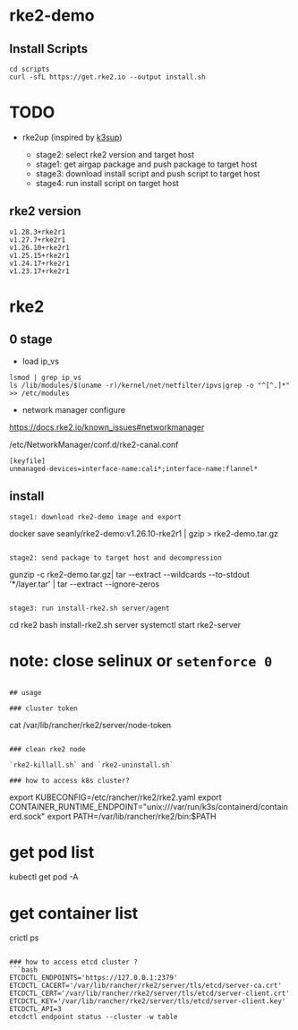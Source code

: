 # rke2-demo

## Install Scripts

```
cd scripts
curl -sfL https://get.rke2.io --output install.sh
```

# TODO

- rke2up (inspired by [k3sup](https://github.com/alexellis/k3sup))

    - stage2: select rke2 version and target host
    - stage1: get airgap package and push package to target host
    - stage3: download install script and push script to target host
    - stage4: run install script on target host

## rke2 version

    v1.28.3+rke2r1
    v1.27.7+rke2r1
    v1.26.10+rke2r1
    v1.25.15+rke2r1
    v1.24.17+rke2r1
    v1.23.17+rke2r1

# rke2

## 0 stage

- load ip_vs
```
lsmod | grep ip_vs
ls /lib/modules/$(uname -r)/kernel/net/netfilter/ipvs|grep -o "^[^.]*" >> /etc/modules

```

- network manager configure

https://docs.rke2.io/known_issues#networkmanager

/etc/NetworkManager/conf.d/rke2-canal.conf
```
[keyfile]
unmanaged-devices=interface-name:cali*;interface-name:flannel*
```


## install 
```
stage1: download rke2-demo image and export

```
docker save seanly/rke2-demo:v1.26.10-rke2r1 | gzip > rke2-demo.tar.gz
```

stage2: send package to target host and decompression

```
gunzip -c rke2-demo.tar.gz| tar --extract --wildcards --to-stdout '*/layer.tar' | tar --extract --ignore-zeros
```

stage3: run install-rke2.sh server/agent

```
cd rke2
bash install-rke2.sh server
systemctl start rke2-server
# note: close selinux or `setenforce 0`
```

## usage

### cluster token

```
cat /var/lib/rancher/rke2/server/node-token

```

### clean rke2 node

`rke2-killall.sh` and `rke2-uninstall.sh`

### how to access k8s cluster?

```
export KUBECONFIG=/etc/rancher/rke2/rke2.yaml
export CONTAINER_RUNTIME_ENDPOINT="unix:///var/run/k3s/containerd/containerd.sock"
export PATH=/var/lib/rancher/rke2/bin:$PATH

# get pod list
kubectl get pod -A

# get container list
crictl ps

```

### how to access etcd cluster ?
```bash
ETCDCTL_ENDPOINTS='https://127.0.0.1:2379' 
ETCDCTL_CACERT='/var/lib/rancher/rke2/server/tls/etcd/server-ca.crt'
ETCDCTL_CERT='/var/lib/rancher/rke2/server/tls/etcd/server-client.crt'
ETCDCTL_KEY='/var/lib/rancher/rke2/server/tls/etcd/server-client.key' 
ETCDCTL_API=3
etcdctl endpoint status --cluster -w table
```
